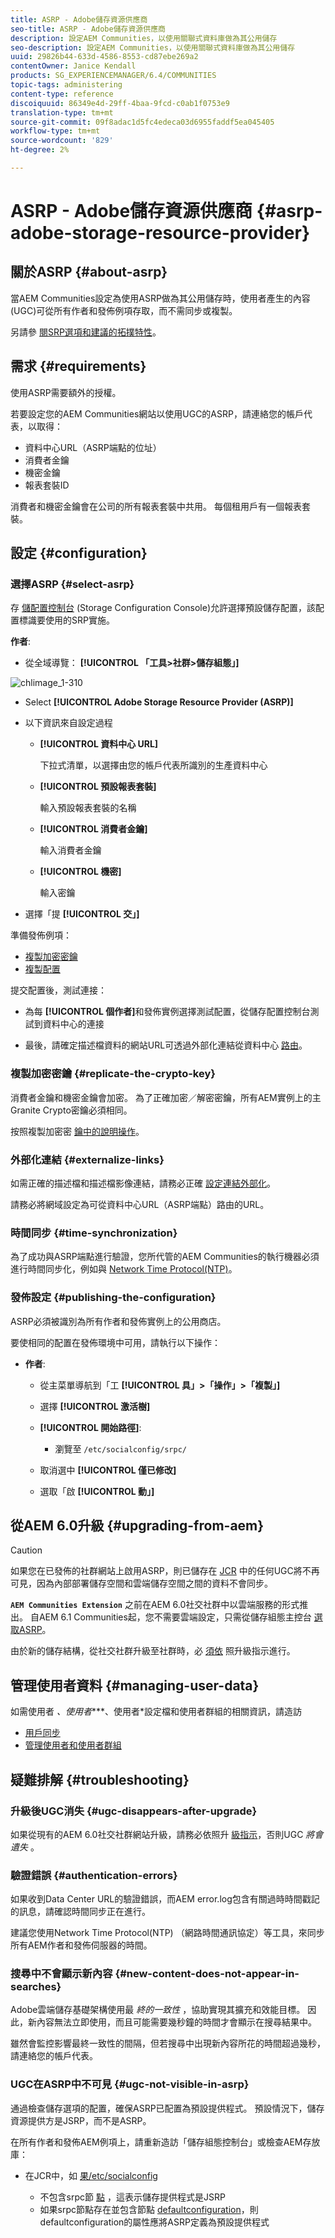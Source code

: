 ```yaml
---
title: ASRP - Adobe儲存資源供應商
seo-title: ASRP - Adobe儲存資源供應商
description: 設定AEM Communities，以使用關聯式資料庫做為其公用儲存
seo-description: 設定AEM Communities，以使用關聯式資料庫做為其公用儲存
uuid: 29826b44-633d-4586-8553-cd87ebe269a2
contentOwner: Janice Kendall
products: SG_EXPERIENCEMANAGER/6.4/COMMUNITIES
topic-tags: administering
content-type: reference
discoiquuid: 86349e4d-29ff-4baa-9fcd-c0ab1f0753e9
translation-type: tm+mt
source-git-commit: 09f8adac1d5fc4edeca03d6955faddf5ea045405
workflow-type: tm+mt
source-wordcount: '829'
ht-degree: 2%

---
```



# ASRP - Adobe儲存資源供應商 {#asrp-adobe-storage-resource-provider}

## 關於ASRP {#about-asrp}

當AEM Communities設定為使用ASRP做為其公用儲存時，使用者產生的內容(UGC)可從所有作者和發佈例項存取，而不需同步或複製。

另請參 [閱SRP選項和建議的](working-with-srp.md#characteristics-of-srp-options)[拓撲特性](topologies.md)。

## 需求 {#requirements}

使用ASRP需要額外的授權。

若要設定您的AEM Communities網站以使用UGC的ASRP，請連絡您的帳戶代表，以取得：

* 資料中心URL（ASRP端點的位址）
* 消費者金鑰
* 機密金鑰
* 報表套裝ID

消費者和機密金鑰會在公司的所有報表套裝中共用。 每個租用戶有一個報表套裝。

## 設定 {#configuration}

### 選擇ASRP {#select-asrp}

存 [儲配置控制台](srp-config.md) (Storage Configuration Console)允許選擇預設儲存配置，該配置標識要使用的SRP實施。

**作者**:

* 從全域導覽： **[!UICONTROL 「工具>社群>儲存組態」]**

![chlimage_1-310](assets/chlimage_1-310.png)

* Select **[!UICONTROL Adobe Storage Resource Provider (ASRP)]**
* 以下資訊來自設定過程

   * **[!UICONTROL 資料中心 URL]**

      下拉式清單，以選擇由您的帳戶代表所識別的生產資料中心

   * **[!UICONTROL 預設報表套裝]**

      輸入預設報表套裝的名稱

   * **[!UICONTROL 消費者金鑰]**

      輸入消費者金鑰

   * **[!UICONTROL 機密]**

      輸入密鑰

* 選擇「提 **[!UICONTROL 交」]**

準備發佈例項：

* [複製加密密鑰](#replicate-the-crypto-key)
* [複製配置](#publishing-the-configuration)

提交配置後，測試連接：

* 為每 **[!UICONTROL 個作者]**&#x200B;和發佈實例選擇測試配置，從儲存配置控制台測試到資料中心的連接

* 最後，請確定描述檔資料的網站URL可透過外部化連結從資料中心 [路由](#externalize-links)。

### 複製加密密鑰 {#replicate-the-crypto-key}

消費者金鑰和機密金鑰會加密。 為了正確加密／解密密鑰，所有AEM實例上的主Granite Crypto密鑰必須相同。

按照複製加密密 [鑰中的說明操作](deploy-communities.md#replicate-the-crypto-key)。

### 外部化連結 {#externalize-links}

如需正確的描述檔和描述檔影像連結，請務必正確 [設定連結外部化](../../help/sites-developing/externalizer.md)。

請務必將網域設定為可從資料中心URL（ASRP端點）路由的URL。

### 時間同步 {#time-synchronization}

為了成功與ASRP端點進行驗證，您所代管的AEM Communities的執行機器必須進行時間同步化，例如與 [Network Time Protocol(NTP)](https://www.ntp.org/)。

### 發佈設定 {#publishing-the-configuration}

ASRP必須被識別為所有作者和發佈實例上的公用商店。

要使相同的配置在發佈環境中可用，請執行以下操作：

* **作者**:

   * 從主菜單導航到「工 **[!UICONTROL 具」>「操作」>「複製」]**
   * 選擇 **[!UICONTROL 激活樹]**
   * **[!UICONTROL 開始路徑]**:

      * 瀏覽至 `/etc/socialconfig/srpc/`
   * 取消選中 **[!UICONTROL 僅已修改]**
   * 選取「啟 **[!UICONTROL 動」]**


## 從AEM 6.0升級 {#upgrading-from-aem}

>[!CAUTION]
>
>如果您在已發佈的社群網站上啟用ASRP，則已儲存在 [JCR](jsrp.md) 中的任何UGC將不再可見，因為內部部署儲存空間和雲端儲存空間之間的資料不會同步。

**`AEM Communities Extension`** 之前在AEM 6.0社交社群中以雲端服務的形式推出。 自AEM 6.1 Communities起，您不需要雲端設定，只需從儲存組態主控台 [選取ASRP](srp-config.md)。

由於新的儲存結構，從社交社群升級至社群時，必 [須依](upgrade.md#adobe-cloud-storage) 照升級指示進行。

## 管理使用者資料 {#managing-user-data}

如需使用者 *、使用者****、使用者*&#x200B;設定檔和使用者群組的相關資訊，請造訪

* [用戶同步](sync.md)
* [管理使用者和使用者群組](users.md)

## 疑難排解 {#troubleshooting}

### 升級後UGC消失 {#ugc-disappears-after-upgrade}

如果從現有的AEM 6.0社交社群網站升級，請務必依照升 [級指示](upgrade.md#adobe-cloud-storage)，否則UGC *將會遺失* 。

### 驗證錯誤 {#authentication-errors}

如果收到Data Center URL的驗證錯誤，而AEM error.log包含有關過時時間戳記的訊息，請確認時間同步正在進行。

建議您使用Network Time Protocol(NTP) [](https://www.ntp.org/) （網路時間通訊協定）等工具，來同步所有AEM作者和發佈伺服器的時間。

### 搜尋中不會顯示新內容 {#new-content-does-not-appear-in-searches}

Adobe雲端儲存基礎架構使用最 *終的一致性* ，協助實現其擴充和效能目標。 因此，新內容無法立即使用，而且可能需要幾秒鐘的時間才會顯示在搜尋結果中。

雖然會監控影響最終一致性的間隔，但若搜尋中出現新內容所花的時間超過幾秒，請連絡您的帳戶代表。

### UGC在ASRP中不可見 {#ugc-not-visible-in-asrp}

通過檢查儲存選項的配置，確保ASRP已配置為預設提供程式。 預設情況下，儲存資源提供方是JSRP，而不是ASRP。

在所有作者和發佈AEM例項上，請重新造訪「儲存組態控制台」或檢查AEM存放庫：

* 在JCR中，如 [果/etc/socialconfig](http://localhost:4502/crx/de/index.jsp#/etc/socialconfig/)

   * 不包含srpc節 [點](http://localhost:4502/crx/de/index.jsp#/etc/socialconfig/srpc) ，這表示儲存提供程式是JSRP
   * 如果srpc節點存在並包含節點 [defaultconfiguration](http://localhost:4502/crx/de/index.jsp#/etc/socialconfig/srpc/defaultconfiguration)，則defaultconfiguration的屬性應將ASRP定義為預設提供程式

